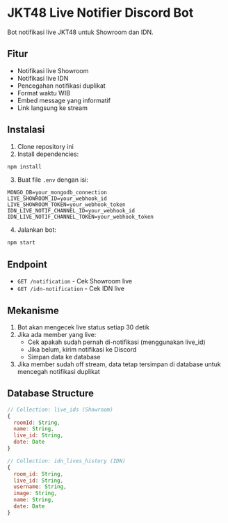 # JKT48 Live Notifier Discord Bot

Bot notifikasi live JKT48 untuk Showroom dan IDN.

## Fitur

- Notifikasi live Showroom
- Notifikasi live IDN
- Pencegahan notifikasi duplikat
- Format waktu WIB
- Embed message yang informatif
- Link langsung ke stream

## Instalasi

1. Clone repository ini
2. Install dependencies:
```bash
npm install
```

3. Buat file `.env` dengan isi:
```env
MONGO_DB=your_mongodb_connection
LIVE_SHOWROOM_ID=your_webhook_id
LIVE_SHOWROOM_TOKEN=your_webhook_token
IDN_LIVE_NOTIF_CHANNEL_ID=your_webhook_id
IDN_LIVE_NOTIF_CHANNEL_TOKEN=your_webhook_token
```

4. Jalankan bot:
```bash
npm start
```

## Endpoint

- `GET /notification` - Cek Showroom live
- `GET /idn-notification` - Cek IDN live

## Mekanisme

1. Bot akan mengecek live status setiap 30 detik
2. Jika ada member yang live:
   - Cek apakah sudah pernah di-notifikasi (menggunakan live_id)
   - Jika belum, kirim notifikasi ke Discord
   - Simpan data ke database
3. Jika member sudah off stream, data tetap tersimpan di database untuk mencegah notifikasi duplikat

## Database Structure

```javascript
// Collection: live_ids (Showroom)
{
  roomId: String,
  name: String,
  live_id: String,
  date: Date
}

// Collection: idn_lives_history (IDN)
{
  room_id: String,
  live_id: String,
  username: String,
  image: String,
  name: String,
  date: Date
}
``` 
